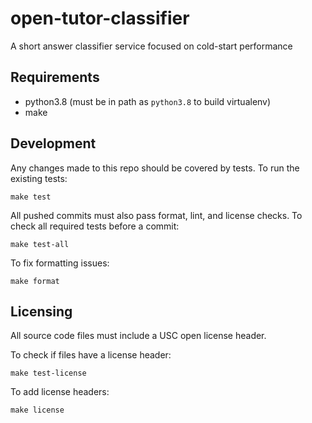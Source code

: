 # open-tutor-classifier

A short answer classifier service focused on cold-start performance


## Requirements

- python3.8 (must be in path as `python3.8` to build virtualenv)
- make

## Development

Any changes made to this repo should be covered by tests. To run the existing tests:

```
make test
```

All pushed commits must also pass format, lint, and license checks. To check all required tests before a commit:

```
make test-all
```

To fix formatting issues:

```
make format
```

## Licensing

All source code files must include a USC open license header.

To check if files have a license header:

```
make test-license
```

To add license headers:

```
make license
```
